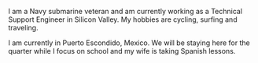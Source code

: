 I am a Navy submarine veteran and am currently working as a Technical Support Engineer in Silicon Valley. My hobbies are cycling, surfing and traveling.

I am currently in Puerto Escondido, Mexico. We will be staying here for the quarter while I focus on school and my wife is taking Spanish lessons.
